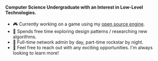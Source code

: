 #### Computer Science Undergraduate with an Interest in Low-Level Technologies.

- :video_game: Currently working on a game using my [open source engine](https://xjge.org/).
- :microscope: Spends free time exploring design patterns / researching new algorithms.
- :guitar: Full-time network admin by day, part-time rockstar by night.
- 💬 Feel free to reach out with any exciting opportunities. I'm always looking to learn more!
